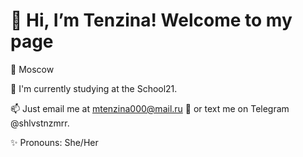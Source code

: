 # 👋 Hi, I’m Tenzina! Welcome to my page

📍 Moscow

🌱 I'm currently studying at the School21.

📫 Just email me at mtenzina000@mail.ru
        💬 or text me on Telegram @shlvstnzmrr.

✨ Pronouns: She/Her
